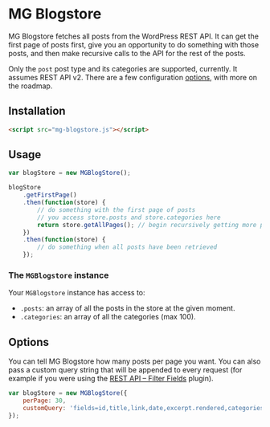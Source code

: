# MG Blogstore

MG Blogstore fetches all posts from the WordPress REST API. It can get the first page of posts first, give you an opportunity to do something with those posts, and then make recursive calls to the API for the rest of the posts.

Only the `post` post type and its categories are supported, currently. It assumes REST API v2. There are a few configuration [options](#options), with more on the roadmap.

## Installation

```html
<script src="mg-blogstore.js"></script>
```

## Usage

```js
var blogStore = new MGBlogStore();

blogStore
    .getFirstPage()
    .then(function(store) {
        // do something with the first page of posts
        // you access store.posts and store.categories here
        return store.getAllPages(); // begin recursively getting more posts
    })
    .then(function(store) {
        // do something when all posts have been retrieved
    });
```

### The `MGBlogstore` instance

Your `MGBlogstore` instance has access to:

- `.posts`: an array of all the posts in the store at the given moment.
- `.categories`: an array of all the categories (max 100).

## Options

You can tell MG Blogstore how many posts per page you want. You can also pass a custom query string that will be appended to every request (for example if you were using the [REST API – Filter Fields](https://wordpress.org/plugins/rest-api-filter-fields/) plugin).

```js
var blogStore = new MGBlogStore({
    perPage: 30,
    customQuery: 'fields=id,title,link,date,excerpt.rendered,categories'
});
```